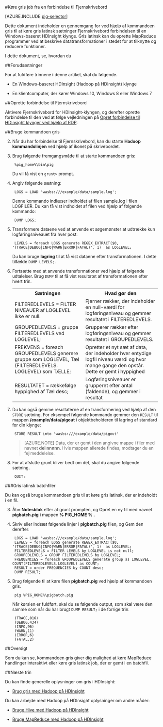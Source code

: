 <properties
   pageTitle="Bruge Hadoop gris med Fjernskrivebord i HDInsight | Microsoft Azure"
   description="Lær at bruge kommandoen gris til at køre gris latinsk sætninger Fjernskrivebord forbindelsen til en Windows-baseret Hadoop klynge i HDInsight."
   services="hdinsight"
   documentationCenter=""
   authors="Blackmist"
   manager="jhubbard"
   editor="cgronlun"
    tags="azure-portal"/>

<tags
   ms.service="hdinsight"
   ms.devlang="na"
   ms.topic="article"
   ms.tgt_pltfrm="na"
   ms.workload="big-data"
   ms.date="10/11/2016"
   ms.author="larryfr"/>

#<a name="run-pig-jobs-from-a-remote-desktop-connection"></a>Køre gris job fra en forbindelse til Fjernskrivebord

[AZURE.INCLUDE [pig-selector](../../includes/hdinsight-selector-use-pig.md)]

Dette dokument indeholder en gennemgang for ved hjælp af kommandoen gris til at køre gris latinsk sætninger Fjernskrivebord forbindelsen til en Windows-baseret HDInsight klynge. Gris latinsk kan du oprette MapReduce programmer ved at beskrive datatransformationer i stedet for at tilknytte og reducere funktioner.

I dette dokument, se, hvordan du

##<a id="prereq"></a>Forudsætninger

For at fuldføre trinnene i denne artikel, skal du følgende.

* En Windows-baseret HDInsight (Hadoop på HDInsight) klynge

* En klientcomputer, der kører Windows 10, Windows 8 eller Windows 7

##<a id="connect"></a>Oprette forbindelse til Fjernskrivebord

Aktivere Fjernskrivebord for HDInsight-klyngen, og derefter oprette forbindelse til den ved at følge vejledningen på [Opret forbindelse til HDInsight klynger ved hjælp af RDP](hdinsight-administer-use-management-portal.md#rdp).

##<a id="pig"></a>Bruge kommandoen gris

2. Når du har forbindelse til Fjernskrivebord, kan du starte **Hadoop kommandolinjen** ved hjælp af ikonet på skrivebordet.

2. Brug følgende fremgangsmåde til at starte kommandoen gris:

        %pig_home%\bin\pig

    Du vil få vist en `grunt>` prompt.

3. Angiv følgende sætning:

        LOGS = LOAD 'wasbs:///example/data/sample.log';

    Denne kommando indlæser indholdet af filen sample.log i filen LOGFILER. Du kan få vist indholdet af filen ved hjælp af følgende kommando:

        DUMP LOGS;

4. Transformere dataene ved at anvende et søgemønster at udtrække kun logføringsniveauet fra hver post:

        LEVELS = foreach LOGS generate REGEX_EXTRACT($0, '(TRACE|DEBUG|INFO|WARN|ERROR|FATAL)', 1)  as LOGLEVEL;

    Du kan bruge **lagring** til at få vist dataene efter transformationen. I dette tilfælde `DUMP LEVELS;`.

5. Fortsætte med at anvende transformationer ved hjælp af følgende udtalelser. Brug `DUMP` til at få vist resultatet af transformationen efter hvert trin.

    <table>
    <tr>
    <th>Sætningen</th><th>Hvad gør den</th>
    </tr>
    <tr>
    <td>FILTEREDLEVELS = FILTER NIVEAUER af LOGLEVEL ikke er null.</td><td>Fjerner rækker, der indeholder en null-værdi for logføringsniveau og gemmer resultatet i FILTEREDLEVELS.</td>
    </tr>
    <tr>
    <td>GROUPEDLEVELS = gruppe FILTEREDLEVELS ved LOGLEVEL;</td><td>Grupperer rækker efter logføringsniveau og gemmer resultatet i GROUPEDLEVELS.</td>
    </tr>
    <tr>
    <td>FREKVENS = foreach GROUPEDLEVELS generere gruppe som LOGLEVEL, Tæl (FILTEREDLEVELS. LOGLEVEL) som TÆLLE;</td><td>Opretter et nyt sæt af data, der indeholder hver entydige logfil niveau værdi og hvor mange gange den opstår. Dette er gemt i hyppighed</td>
    </tr>
    <tr>
    <td>RESULTATET = rækkefølge hyppighed af Tæl desc;</td><td>Logføringsniveauer er grupperet efter antal (faldende), og gemmer i resultat</td>
    </tr>
    </table>

6. Du kan også gemme resultaterne af en transformering ved hjælp af den `STORE` sætning. For eksempel følgende kommando gemmer den `RESULT` til mappen **/example/data/pigout** i objektbeholderen til lagring af standard for din klynge:

        STORE RESULT into 'wasbs:///example/data/pigout'

    > [AZURE.NOTE] Data, der er gemt i den angivne mappe i filer med navnet **del nnnnn**. Hvis mappen allerede findes, modtager du en fejlmeddelelse.

7. For at afslutte grunt bliver bedt om det, skal du angive følgende sætning.

        QUIT;

###<a name="pig-latin-batch-files"></a>Gris latinsk batchfiler

Du kan også bruge kommandoen gris til at køre gris latinsk, der er indeholdt i en fil.

3. Åbn **Notesblok** efter at grunt prompten, og Opret en ny fil med navnet **pigbatch.pig** i mappen **% PIG_HOME %** .

4. Skriv eller Indsæt følgende linjer i **pigbatch.pig** filen, og Gem den derefter:

        LOGS = LOAD 'wasbs:///example/data/sample.log';
        LEVELS = foreach LOGS generate REGEX_EXTRACT($0, '(TRACE|DEBUG|INFO|WARN|ERROR|FATAL)', 1)  as LOGLEVEL;
        FILTEREDLEVELS = FILTER LEVELS by LOGLEVEL is not null;
        GROUPEDLEVELS = GROUP FILTEREDLEVELS by LOGLEVEL;
        FREQUENCIES = foreach GROUPEDLEVELS generate group as LOGLEVEL, COUNT(FILTEREDLEVELS.LOGLEVEL) as COUNT;
        RESULT = order FREQUENCIES by COUNT desc;
        DUMP RESULT;

5. Brug følgende til at køre filen **pigbatch.pig** ved hjælp af kommandoen gris.

        pig %PIG_HOME%\pigbatch.pig

    Når kørslen er fuldført, skal du se følgende output, som skal være den samme som når du har brugt `DUMP RESULT;` i de forrige trin:

        (TRACE,816)
        (DEBUG,434)
        (INFO,96)
        (WARN,11)
        (ERROR,6)
        (FATAL,2)

##<a id="summary"></a>Oversigt

Som du kan se, kommandoen gris giver dig mulighed at køre MapReduce handlinger interaktivt eller køre gris latinsk job, der er gemt i en batchfil.

##<a id="nextsteps"></a>Næste trin

Du kan finde generelle oplysninger om gris i HDInsight:

* [Brug gris med Hadoop på HDInsight](hdinsight-use-pig.md)

Du kan arbejde med Hadoop på HDInsight oplysninger om andre måder:

* [Bruge Hive med Hadoop på HDInsight](hdinsight-use-hive.md)

* [Bruge MapReduce med Hadoop på HDInsight](hdinsight-use-mapreduce.md)
